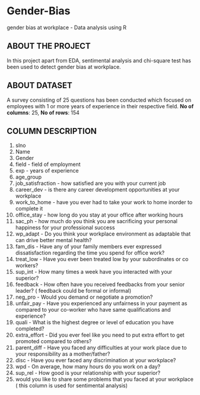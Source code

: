 # Gender-Bias
gender bias at workplace - Data analysis using R

## ABOUT THE PROJECT

In this project apart from EDA, sentimental analysis and chi-square test has been used to detect gender bias at workplace.

## ABOUT DATASET

A survey consisting of 25 questions has been conducted which focused on employees with 1 or more years of experience in their respective field.
**No of columns**: 25,
**No of rows**: 154

## COLUMN DESCRIPTION

1. slno
2.  Name 
3. Gender
4. field - field of employment
5. exp - years of experience
6. age_group
7. job_satisfraction - how satisfied are you with your current job
8. career_dev - is there any career development opportunities at your workplace
9. work_to_home - have you ever had to take your work to home inorder to complete it
10. office_stay - how long do you stay at your office after working hours
11. sac_ph - how much do you think you are sacrificing your personal happiness for your professional success
12. wp_adapt - Do you think  your workplace environment as adaptable that can drive better mental health?
13. fam_dis - Have any of your family members ever expressed dissatisfaction regarding the time you spend for office work?
14. treat_low - Have you ever been treated low by your subordinates or co workers?
15. sup_int - How many times a week have you interacted with your superior?
16. feedback - How often have you received feedbacks from your senior leader?  ( feedback could be formal or informal)
17. neg_pro -  Would you demand or negotiate a promotion?
18. unfair_pay - Have you experienced any unfairness in your payment as compared to your co-worker who have same qualifications and experience?
19. quali - What is the highest degree or level of education you have completed?
20. extra_effort - Did you ever feel like you need to put extra effort to get promoted compared to others?
21. parent_diff - Have you faced any difficulties at your work place due to your responsibility as a mother/father?
22. disc - Have you ever faced any discrimination at your workplace?
23. wpd - On average, how many hours do you work on a day?
24. sup_rel - How good is your relationship with your superior?
25. would you like to share some problems that you faced at your workplace ( this column is used for sentimental analysis)




